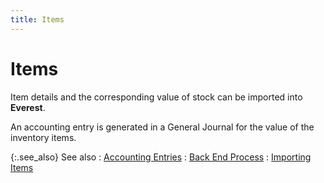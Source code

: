 ```yaml
---
title: Items
---
```


# Items


Item details and the corresponding value of stock can be imported into  **Everest**.


An accounting entry is generated in a General Journal for the value  of the inventory items.


{:.see_also}
See also
: [Accounting  Entries]({{site.utl_baseurl}}/db-utils/data-import/wizard/accounting-entries/items/accounting_entries_items_accounting_entries_utility_content.html)
: [Back  End Process]({{site.utl_baseurl}}/db-utils/data-import/wizard/accounting-entries/items/backend_processes_for_items_accounting_entries_utility_content.html)
: [Importing  Items]({{site.utl_baseurl}}/db-utils/data-import/wizard/importing-items/importing_items_data_import_wizard_ut.html)
